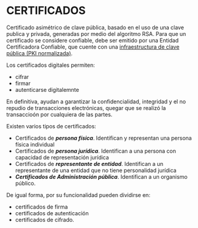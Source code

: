 # CERTIFICADOS

Certificado asimétrico de clave pública, basado en el uso de una clave publica y privada, generadas por medio del algoritmo RSA. Para que un certificado se considere confiable, debe ser emitido por una Entidad Certificadora Confiable, que cuente con una [infraestructura de clave pública (PKI normalizada)](./pki.md).

Los certificados digitales permiten:

* cifrar
* firmar
* autenticarse digitalemnte

En definitiva, ayudan a garantizar la confidencialidad, integridad y el no repudio de transacciones electrónicas, quegar que se realizó la transaccioón por cualquiera de las partes.

Existen varios tipos de certificados:

* Certificados de **_persona física_**. Identifican y representan una persona física individual
* Certificados de **_persona jurídica_**. Identifican a una persona con capacidad de representación jurídica
* Certificados de **_representante de entidad_**. Identifican a un representante de una entidad que no tiene personalidad jurídica
* **_Certificados de Administración pública_**. Identifican a un organismo público.

De igual forma, por su funcionalidad pueden dividirse en:

* certificados de firma
* certificados de autenticación
* certificados de cifrado.
